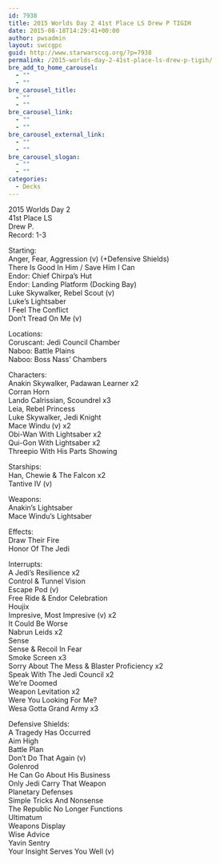 ```yaml
---
id: 7938
title: 2015 Worlds Day 2 41st Place LS Drew P TIGIH
date: 2015-08-18T14:29:41+00:00
author: pwsadmin
layout: swccgpc
guid: http://www.starwarsccg.org/?p=7938
permalink: /2015-worlds-day-2-41st-place-ls-drew-p-tigih/
bre_add_to_home_carousel:
  - ""
  - ""
bre_carousel_title:
  - ""
  - ""
bre_carousel_link:
  - ""
  - ""
bre_carousel_external_link:
  - ""
  - ""
bre_carousel_slogan:
  - ""
  - ""
categories:
  - Decks
---
```

2015 Worlds Day 2  
41st Place LS  
Drew P.  
Record: 1-3

Starting:  
Anger, Fear, Aggression (v) (+Defensive Shields)  
There Is Good In Him / Save Him I Can  
Endor: Chief Chirpa&#8217;s Hut  
Endor: Landing Platform (Docking Bay)  
Luke Skywalker, Rebel Scout (v)  
Luke&#8217;s Lightsaber  
I Feel The Conflict  
Don&#8217;t Tread On Me (v)

Locations:  
Coruscant: Jedi Council Chamber  
Naboo: Battle Plains  
Naboo: Boss Nass&#8217; Chambers

Characters:  
Anakin Skywalker, Padawan Learner x2  
Corran Horn  
Lando Calrissian, Scoundrel x3  
Leia, Rebel Princess  
Luke Skywalker, Jedi Knight  
Mace Windu (v) x2  
Obi-Wan With Lightsaber x2  
Qui-Gon With Lightsaber x2  
Threepio With His Parts Showing

Starships:  
Han, Chewie & The Falcon x2  
Tantive IV (v)

Weapons:  
Anakin&#8217;s Lightsaber  
Mace Windu&#8217;s Lightsaber

Effects:  
Draw Their Fire  
Honor Of The Jedi

Interrupts:  
A Jedi&#8217;s Resilience x2  
Control & Tunnel Vision  
Escape Pod (v)  
Free Ride & Endor Celebration  
Houjix  
Impresive, Most Impresive (v) x2  
It Could Be Worse  
Nabrun Leids x2  
Sense  
Sense & Recoil In Fear  
Smoke Screen x3  
Sorry About The Mess & Blaster Proficiency x2  
Speak With The Jedi Council x2  
We&#8217;re Doomed  
Weapon Levitation x2  
Were You Looking For Me?  
Wesa Gotta Grand Army x3

Defensive Shields:  
A Tragedy Has Occurred  
Aim High  
Battle Plan  
Don&#8217;t Do That Again (v)  
Golenrod  
He Can Go About His Business  
Only Jedi Carry That Weapon  
Planetary Defenses  
Simple Tricks And Nonsense  
The Republic No Longer Functions  
Ultimatum  
Weapons Display  
Wise Advice  
Yavin Sentry  
Your Insight Serves You Well (v)